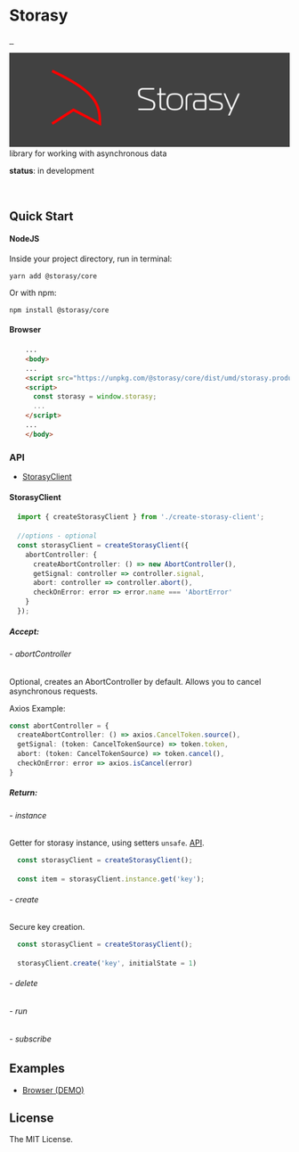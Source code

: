 # Storasy
<p>
  <a aria-label="NPM version" href="https://www.npmjs.com/package/@storasy/core">
    <img alt="" src="https://badgen.net/npm/v/@storasy/core">
  </a>
    <a aria-label="Package size" href="https://bundlephobia.com/result?p=@storasy/core">
      <img alt="" src="https://badgen.net/bundlephobia/minzip/@storasy/core">
    </a>
    <a aria-label="Hist" href="https://www.jsdelivr.com/package/npm/@storasy/core">
      <img alt="" src="https://data.jsdelivr.com/v1/package/npm/@storasy/core/badge">
    </a>
</p>

![Storasy Header](https://github.com/Naboska/storasy/raw/main/media/logo.png)
library for working with asynchronous data

**status**: in development

<br/>

## Quick Start

#### NodeJS

Inside your project directory, run in terminal:

```
yarn add @storasy/core
```

Or with npm:

```
npm install @storasy/core
```

#### Browser

```html
    ...
    <body>
    ...
    <script src="https://unpkg.com/@storasy/core/dist/umd/storasy.production.js"></script>
    <script>
      const storasy = window.storasy;
      ...
    </script>
    ...
    </body>
```

### API

- [StorasyClient](#StorasyClient)

#### StorasyClient

```ts
  import { createStorasyClient } from './create-storasy-client';

  //options - optional
  const storasyClient = createStorasyClient({
    abortController: {
      createAbortController: () => new AbortController(),
      getSignal: controller => controller.signal,
      abort: controller => controller.abort(),
      checkOnError: error => error.name === 'AbortError'
    }
  });
```

##### Accept:

###### - abortController

Optional, creates an AbortController by default. Allows you to cancel asynchronous requests.

Axios Example:
```ts
const abortController = {
  createAbortController: () => axios.CancelToken.source(),
  getSignal: (token: CancelTokenSource) => token.token,
  abort: (token: CancelTokenSource) => token.cancel(),
  checkOnError: error => axios.isCancel(error)
}
```

##### Return:

###### - instance

Getter for storasy instance, using setters `unsafe`. [API](https://developer.mozilla.org/en-US/docs/Web/JavaScript/Reference/Global_Objects/Map).

```ts
  const storasyClient = createStorasyClient();

  const item = storasyClient.instance.get('key');
```

###### - create

Secure key creation.

```ts
  const storasyClient = createStorasyClient();

  storasyClient.create('key', initialState = 1)
```

###### - delete
###### - run
###### - subscribe

## Examples

- [Browser (DEMO)](https://github.com/Naboska/storasy/tree/main/examples/browser)

## License

The MIT License.